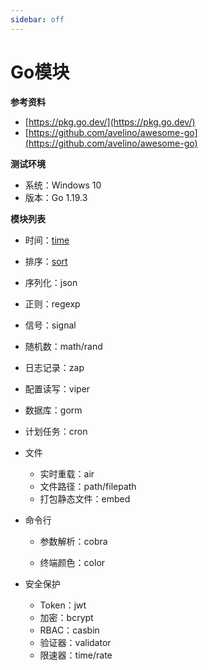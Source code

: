```yaml
---
sidebar: off
---
```


# Go模块

**参考资料**

* [https://pkg.go.dev/](https://pkg.go.dev/)
* [https://github.com/avelino/awesome-go](https://github.com/avelino/awesome-go)

**测试环境**

* 系统：Windows 10
* 版本：Go 1.19.3

**模块列表**

* 时间：[time](https://jinhui.dev/coding/go/modules/time.html)
* 排序：[sort](https://jinhui.dev/coding/go/modules/sort.html)
* 序列化：json
* 正则：regexp
* 信号：signal
* 随机数：math/rand
* 日志记录：zap
* 配置读写：viper
* 数据库：gorm
* 计划任务：cron
* 文件

  * 实时重载：air
  * 文件路径：path/filepath
  * 打包静态文件：embed
* 命令行

  * 参数解析：cobra

  * 终端颜色：color
* 安全保护

  * Token：jwt
  * 加密：bcrypt
  * RBAC：casbin
  * 验证器：validator
  * 限速器：time/rate
